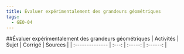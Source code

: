```yaml
---
title: Évaluer expérimentalement des grandeurs géométriques 
tags:
  - GEO-04
---
```

[comment]: <> (Généré automatiquement par make_all_activites.py, creation_fichiers_activites)

##Évaluer expérimentalement des grandeurs géométriques 
| Activités | Sujet | Corrigé | Sources  | 
| :-------------- | :---: | :-----: | :------: | 

